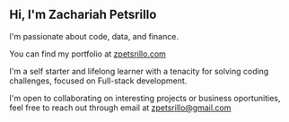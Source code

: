 ## Hi, I'm Zachariah Petsrillo

I'm passionate about code, data, and finance.

You can find my portfolio at [zpetsrillo.com](http://zpetsrillo.com)

I'm a self starter and lifelong learner with a tenacity for solving coding challenges, focused on Full-stack development.

I'm open to collaborating on interesting projects or business oportunities, feel free to reach out through email at zpetsrillo@gmail.com
